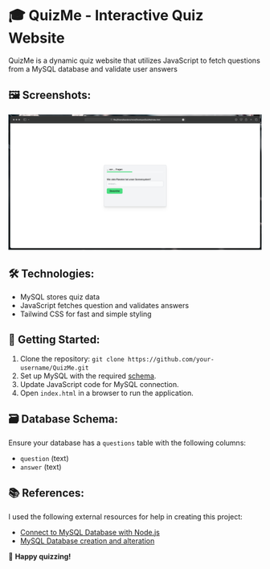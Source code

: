 # 🎓 QuizMe - Interactive Quiz Website

QuizMe is a dynamic quiz website that utilizes JavaScript to fetch questions from a MySQL database and validate user answers

## 🖼️ Screenshots:
![QuizMe Screenshot](./.assets/screenshot.png)

## 🛠️ Technologies:
- MySQL stores quiz data
- JavaScript fetches question and validates answers
- Tailwind CSS for fast and simple styling

## 🚀 Getting Started:
1. Clone the repository: `git clone https://github.com/your-username/QuizMe.git`
2. Set up MySQL with the required [schema](./.assets/output_file.sql).
3. Update JavaScript code for MySQL connection.
4. Open `index.html` in a browser to run the application.

## 🗃️ Database Schema:
Ensure your database has a `questions` table with the following columns:
- `question` (text)
- `answer` (text)

## 📚 References:
I used the following external resources for help in creating this project:
- [Connect to MySQL Database with Node.js](https://www.w3schools.com/nodejs/nodejs_mysql_create_db.asp)
- [MySQL Database creation and alteration](https://www.w3schools.com/MySQL/mysql_create_db.asp)

🎉 **Happy quizzing!**
